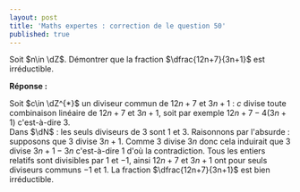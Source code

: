 ```yaml
---
layout: post
title: 'Maths expertes : correction de le question 50'
published: true
---
```



Soit $n\in \dZ$. Démontrer que la fraction $\dfrac{12n+7}{3n+1}$ est irréductible.

**Réponse :**

Soit $c\in \dZ^{*}$ un diviseur commun de $12n+7$ et $3n+1$ : $c$ divise toute combinaison linéaire de $12n+7$ et $3n+1$, soit par exemple $12n+7-4(3n+1)$ c'est-à-dire $3$.\
Dans $\dN$ : les seuls diviseurs de 3 sont 1 et 3.
Raisonnons par l'absurde : supposons que $3$ divise $3n+1$.
Comme $3$ divise $3n$ donc cela induirait que 3 divise $3n+1-3n$ c'est-à-dire $1$ d'où la contradiction.
Tous les entiers relatifs sont divisibles par $1$ et $-1$, ainsi $12n+7$ et $3n+1$ ont pour seuls diviseurs communs $-1$ et $1$.
La fraction $\dfrac{12n+7}{3n+1}$ est bien irréductible.
